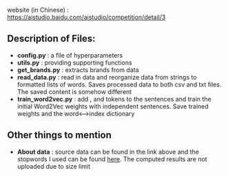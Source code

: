 website (in Chinese) : https://aistudio.baidu.com/aistudio/competition/detail/3

## Description of Files:

  * **config.py** : a file of hyperparameters
  * **utils.py** : providing supporting functions
  * **get_brands.py** : extracts brands from data
  * **read_data.py** : read in data and reorganize data from strings to formatted lists of words. Saves processed data to both csv and txt files. The saved content is somehow different
  * **train_word2vec.py** : add <START>, <END> and <UNK> tokens to the sentences and train the initial Word2Vec weights with independent sentences. Save trained weights and the word<-->index dictionary

## Other things to mention
  
  * **About data** : source data can be found in the link above and the stopwords I used can be found [here](https://github.com/goto456/stopwords/blob/master/%E5%93%88%E5%B7%A5%E5%A4%A7%E5%81%9C%E7%94%A8%E8%AF%8D%E8%A1%A8.txt). The computed results are not uploaded due to size limit
